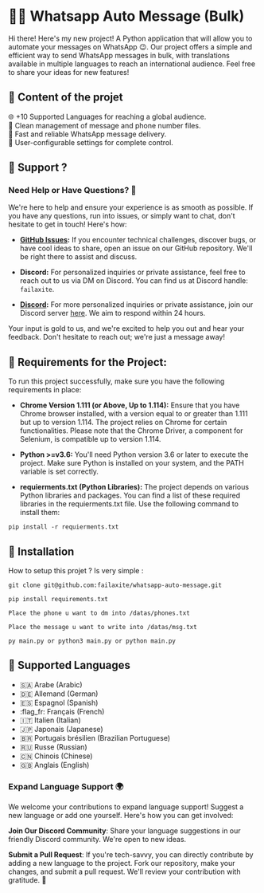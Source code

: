 # 📱🤙 Whatsapp Auto Message (Bulk)

Hi there! Here's my new project! A Python application that will allow you to automate your messages on WhatsApp 😉. Our project offers a simple and efficient way to send WhatsApp messages in bulk, with translations available in multiple languages to reach an international audience. Feel free to share your ideas for new features!

## 📁 Content of the projet

🌐 +10 Supported Languages for reaching a global audience.
<br>
📂 Clean management of message and phone number files.
<br>
🚀 Fast and reliable WhatsApp message delivery.
<br>
🔧 User-configurable settings for complete control.
<br>

## 🎁 Support ?

### Need Help or Have Questions? 🤔

We're here to help and ensure your experience is as smooth as possible. If you have any questions, run into issues, or simply want to chat, don't hesitate to get in touch! Here's how:

- **[GitHub Issues](https://github.com/failaxite/whatsapp-auto-message/issues):** If you encounter technical challenges, discover bugs, or have cool ideas to share, open an issue on our GitHub repository. We'll be right there to assist and discuss.

- **Discord:** For personalized inquiries or private assistance, feel free to reach out to us via DM on Discord. You can find us at Discord handle: `failaxite`.

- **[Discord](https://discord.gg/AFWgmHb4PJ):** For more personalized inquiries or private assistance, join our Discord server [here](https://discord.gg/AFWgmHb4PJ). We aim to respond within 24 hours.

Your input is gold to us, and we're excited to help you out and hear your feedback. Don't hesitate to reach out; we're just a message away!

## 🎇 Requirements for the Project:

To run this project successfully, make sure you have the following requirements in place:

- **Chrome Version 1.111 (or Above, Up to 1.114):** Ensure that you have Chrome browser installed, with a version equal to or greater than 1.111 but up to version 1.114. The project relies on Chrome for certain functionalities. Please note that the Chrome Driver, a component for Selenium, is compatible up to version 1.114.

- **Python >=v3.6:** You'll need Python version 3.6 or later to execute the project. Make sure Python is installed on your system, and the PATH variable is set correctly.

- **requierments.txt (Python Libraries):** The project depends on various Python libraries and packages. You can find a list of these required libraries in the requierments.txt file. Use the following command to install them:

```
pip install -r requierments.txt
```

## 🎁 Installation

How to setup this projet ? Is very simple :

```
git clone git@github.com:failaxite/whatsapp-auto-message.git
```

```
pip install requirements.txt
```

```
Place the phone u want to dm into /datas/phones.txt
```

```
Place the message u want to write into /datas/msg.txt
```

```
py main.py or python3 main.py or python main.py
```

## 🌳 Supported Languages

- 🇸🇦 Arabe (Arabic)
- 🇩🇪 Allemand (German)
- 🇪🇸 Espagnol (Spanish)
- :flag_fr:  Français (French)
- 🇮🇹 Italien (Italian)
- 🇯🇵 Japonais (Japanese)
- 🇧🇷 Portugais brésilien (Brazilian Portuguese)
- 🇷🇺 Russe (Russian)
- 🇨🇳 Chinois (Chinese)
- 🇬🇧 Anglais (English)

### Expand Language Support 🌍

We welcome your contributions to expand language support! Suggest a new language or add one yourself. Here's how you can get involved:

**Join Our Discord Community**: Share your language suggestions in our friendly Discord community. We're open to new ideas.

**Submit a Pull Request**: If you're tech-savvy, you can directly contribute by adding a new language to the project. Fork our repository, make your changes, and submit a pull request. We'll review your contribution with gratitude. 🚀
